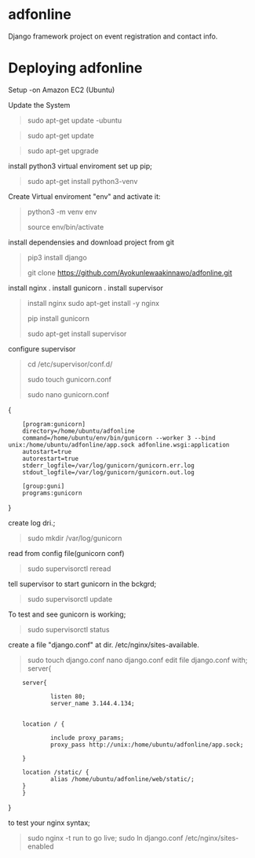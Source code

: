 # adfonline
Django framework project on event registration and contact info.
# Deploying adfonline 
Setup -on Amazon EC2 (Ubuntu)

Update the System

>sudo apt-get update -ubuntu

>sudo apt-get update

>sudo apt-get upgrade
>
install python3 virtual enviroment set up pip;

>sudo apt-get install python3-venv
>
Create Virtual enviroment "env" and activate it:

>python3 -m venv env
>
>source env/bin/activate
>
install dependensies and download project from git

>pip3 install django
>
>git clone https://github.com/Ayokunlewaakinnawo/adfonline.git
>

install nginx
.
install gunicorn
.
install supervisor

>install nginx
>sudo apt-get install -y nginx
>
>pip install gunicorn
>
>sudo apt-get install supervisor
>
configure supervisor

>cd /etc/supervisor/conf.d/
>
>sudo touch gunicorn.conf
>
>sudo nano gunicorn.conf
>
{

        [program:gunicorn]
        directory=/home/ubuntu/adfonline
        command=/home/ubuntu/env/bin/gunicorn --worker 3 --bind unix:/home/ubuntu/adfonline/app.sock adfonline.wsgi:application
        autostart=true
        autorestart=true
        stderr_logfile=/var/log/gunicorn/gunicorn.err.log
        stdout_logfile=/var/log/gunicorn/gunicorn.out.log

        [group:guni]
        programs:gunicorn
}



create log dri.;
>sudo mkdir /var/log/gunicorn

read from config file(gunicorn conf)

>sudo supervisorctl reread

tell supervisor to start gunicorn in the bckgrd;

>sudo supervisorctl update

To test and see gunicorn is working;

>sudo supervisorctl status


create a file "django.conf" at dir. /etc/nginx/sites-available.
>sudo touch django.conf
>nano django.conf
edit file django.conf with;
server{

        server{

                listen 80;
                server_name 3.144.4.134;


        location / {

                include proxy_params;
                proxy_pass http://unix:/home/ubuntu/adfonline/app.sock;

        }

        location /static/ {
                alias /home/ubuntu/adfonline/web/static/;
        }
        }
}


to test your nginx syntax;
>sudo nginx -t
run to go live;
>sudo ln django.conf /etc/nginx/sites-enabled 
